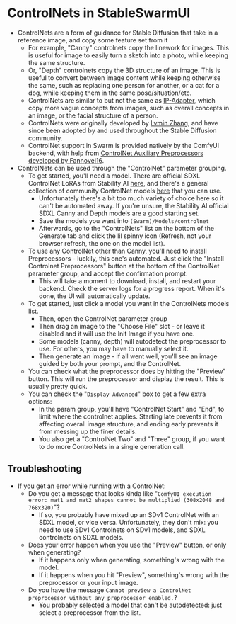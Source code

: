 # ControlNets in StableSwarmUI

- ControlNets are a form of guidance for Stable Diffusion that take in a reference image, and copy some feature set from it
    - For example, "Canny" controlnets copy the linework for images. This is useful for image to easily turn a sketch into a photo, while keeping the same structure.
    - Or, "Depth" controlnets copy the 3D structure of an image. This is useful to convert between image content while keeping otherwise the same, such as replacing one person for another, or a cat for a dog, while keeping them in the same pose/situation/etc.
    - ControlNets are similar to but not the same as [IP-Adapter](/docs/Features/IPAdapter-ReVision.md), which copy more vague concepts from images, such as overall concepts in an image, or the facial structure of a person.
    - ControlNets were originally developed by [Lvmin Zhang](https://arxiv.org/abs/2302.05543), and have since been adopted by and used throughout the Stable Diffusion community.
    - ControlNet support in Swarm is provided natively by the ComfyUI backend, with help from [ControlNet Auxiliary Preprocessors developed by Fannovel16](https://github.com/Fannovel16/comfyui_controlnet_aux).
- ControlNets can be used through the "ControlNet" parameter grouping.
    - To get started, you'll need a model. There are official SDXL ControlNet LoRAs from Stability AI [here](https://huggingface.co/stabilityai/control-lora), and there's a general collection of community ControlNet models [here](https://huggingface.co/lllyasviel/sd_control_collection/tree/main) that you can use.
        - Unfortunately there's a bit too much variety of choice here so it can't be automated away. If you're unsure, the Stability AI official SDXL Canny and Depth models are a good starting set.
        - Save the models you want into `(Swarm)/Models/controlnet`
        - Afterwards, go to the "ControlNets" list on the bottom of the Generate tab and click the lil spinny icon (Refresh, not your browser refresh, the one on the model list).
    - To use any ControlNet other than Canny, you'll need to install Preprocessors - luckily, this one's automated. Just click the "Install Controlnet Preprocessors" button at the bottom of the ControlNet parameter group, and accept the confirmation prompt.
        - This will take a moment to download, install, and restart your backend. Check the server logs for a progress report. When it's done, the UI will automatically update.
    - To get started, just click a model you want in the ControlNets models list.
        - Then, open the ControlNet parameter group
        - Then drag an image to the "Choose File" slot - or leave it disabled and it will use the Init Image if you have one.
        - Some models (canny, depth) will autodetect the preprocessor to use. For others, you may have to manually select it.
        - Then generate an image - if all went well, you'll see an image guided by both your prompt, and the ControlNet.
    - You can check what the preprocessor does by hitting the "Preview" button. This will run the preprocessor and display the result. This is usually pretty quick.
    - You can check the "`Display Advanced`" box to get a few extra options:
        - In the param group, you'll have "ControlNet Start" and "End", to limit where the controlnet applies. Starting late prevents it from affecting overall image structure, and ending early prevents it from messing up the finer details.
        - You also get a "ControlNet Two" and "Three" group, if you want to do more ControlNets in a single generation call.

## Troubleshooting

- If you get an error while running with a ControlNet:
    - Do you get a message that looks kinda like "`ComfyUI execution error: mat1 and mat2 shapes cannot be multiplied (308x2048 and 768x320)`"?
        - If so, you probably have mixed up an SDv1 ControlNet with an SDXL model, or vice versa. Unfortunately, they don't mix: you need to use SDv1 Controlnets on SDv1 models, and SDXL controlnets on SDXL models.
    - Does your error happen when you use the "Preview" button, or only when generating?
        - If it happens only when generating, something's wrong with the model.
        - If it happens when you hit "Preview", something's wrong with the preprocessor or your input image.
    - Do you have the message `Cannot preview a ControlNet preprocessor without any preprocessor enabled.`?
        - You probably selected a model that can't be autodetected: just select a preprocessor from the list.
